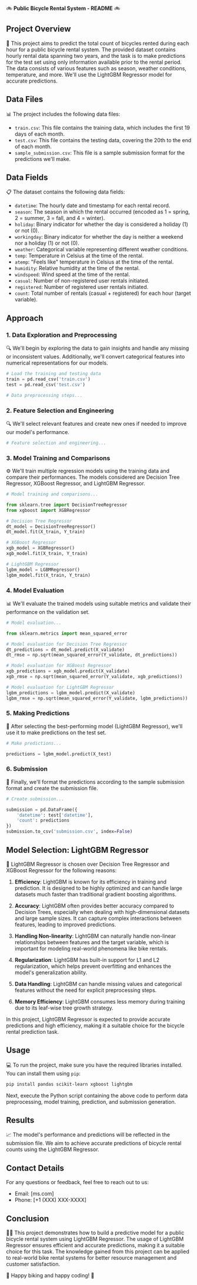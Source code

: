 🚲 **Public Bicycle Rental System - README** 🚲

## Project Overview
📝 This project aims to predict the total count of bicycles rented during each hour for a public bicycle rental system. The provided dataset contains hourly rental data spanning two years, and the task is to make predictions for the test set using only information available prior to the rental period. The data consists of various features such as season, weather conditions, temperature, and more. We'll use the LightGBM Regressor model for accurate predictions.

## Data Files
📊 The project includes the following data files:
- `train.csv`: This file contains the training data, which includes the first 19 days of each month.
- `test.csv`: This file contains the testing data, covering the 20th to the end of each month.
- `sample_submission.csv`: This file is a sample submission format for the predictions we'll make.

## Data Fields
📋 The dataset contains the following data fields:

- `datetime`: The hourly date and timestamp for each rental record.
- `season`: The season in which the rental occurred (encoded as 1 = spring, 2 = summer, 3 = fall, and 4 = winter).
- `holiday`: Binary indicator for whether the day is considered a holiday (1) or not (0).
- `workingday`: Binary indicator for whether the day is neither a weekend nor a holiday (1) or not (0).
- `weather`: Categorical variable representing different weather conditions.
- `temp`: Temperature in Celsius at the time of the rental.
- `atemp`: "Feels like" temperature in Celsius at the time of the rental.
- `humidity`: Relative humidity at the time of the rental.
- `windspeed`: Wind speed at the time of the rental.
- `casual`: Number of non-registered user rentals initiated.
- `registered`: Number of registered user rentals initiated.
- `count`: Total number of rentals (casual + registered) for each hour (target variable).

## Approach

### 1. Data Exploration and Preprocessing
🔍 We'll begin by exploring the data to gain insights and handle any missing or inconsistent values. Additionally, we'll convert categorical features into numerical representations for our models.

```python
# Load the training and testing data
train = pd.read_csv('train.csv')
test = pd.read_csv('test.csv')

# Data preprocessing steps...
```

### 2. Feature Selection and Engineering
🔍 We'll select relevant features and create new ones if needed to improve our model's performance.

```python
# Feature selection and engineering...
```

### 3. Model Training and Comparisons
⚙️ We'll train multiple regression models using the training data and compare their performances. The models considered are Decision Tree Regressor, XGBoost Regressor, and LightGBM Regressor.

```python
# Model training and comparisons...

from sklearn.tree import DecisionTreeRegressor
from xgboost import XGBRegressor

# Decision Tree Regressor
dt_model = DecisionTreeRegressor()
dt_model.fit(X_train, Y_train)

# XGBoost Regressor
xgb_model = XGBRegressor()
xgb_model.fit(X_train, Y_train)

# LightGBM Regressor
lgbm_model = LGBMRegressor()
lgbm_model.fit(X_train, Y_train)
```

### 4. Model Evaluation
📊 We'll evaluate the trained models using suitable metrics and validate their performance on the validation set.

```python
# Model evaluation...

from sklearn.metrics import mean_squared_error

# Model evaluation for Decision Tree Regressor
dt_predictions = dt_model.predict(X_validate)
dt_rmse = np.sqrt(mean_squared_error(Y_validate, dt_predictions))

# Model evaluation for XGBoost Regressor
xgb_predictions = xgb_model.predict(X_validate)
xgb_rmse = np.sqrt(mean_squared_error(Y_validate, xgb_predictions))

# Model evaluation for LightGBM Regressor
lgbm_predictions = lgbm_model.predict(X_validate)
lgbm_rmse = np.sqrt(mean_squared_error(Y_validate, lgbm_predictions))
```

### 5. Making Predictions
🔮 After selecting the best-performing model (LightGBM Regressor), we'll use it to make predictions on the test set.

```python
# Make predictions...

predictions = lgbm_model.predict(X_test)
```

### 6. Submission
📑 Finally, we'll format the predictions according to the sample submission format and create the submission file.

```python
# Create submission...

submission = pd.DataFrame({
    'datetime': test['datetime'],
    'count': predictions
})
submission.to_csv('submission.csv', index=False)
```

## Model Selection: LightGBM Regressor
🚀 LightGBM Regressor is chosen over Decision Tree Regressor and XGBoost Regressor for the following reasons:

1. **Efficiency**: LightGBM is known for its efficiency in training and prediction. It is designed to be highly optimized and can handle large datasets much faster than traditional gradient boosting algorithms.

2. **Accuracy**: LightGBM often provides better accuracy compared to Decision Trees, especially when dealing with high-dimensional datasets and large sample sizes. It can capture complex interactions between features, leading to improved predictions.

3. **Handling Non-linearity**: LightGBM can naturally handle non-linear relationships between features and the target variable, which is important for modeling real-world phenomena like bike rentals.

4. **Regularization**: LightGBM has built-in support for L1 and L2 regularization, which helps prevent overfitting and enhances the model's generalization ability.

5. **Data Handling**: LightGBM can handle missing values and categorical features without the need for explicit preprocessing steps.

6. **Memory Efficiency**: LightGBM consumes less memory during training due to its leaf-wise tree growth strategy.

In this project, LightGBM Regressor is expected to provide accurate predictions and high efficiency, making it a suitable choice for the bicycle rental prediction task.

## Usage
💻 To run the project, make sure you have the required libraries installed. You can install them using `pip`:

```bash
pip install pandas scikit-learn xgboost lightgbm
```

Next, execute the Python script containing the above code to perform data preprocessing, model training, prediction, and submission generation.

## Results
📈 The model's performance and predictions will be reflected in the submission file. We aim to achieve accurate predictions of bicycle rental counts using the LightGBM Regressor.

## Contact Details
For any questions or feedback, feel free to reach out to us:
- Email: [ms.com]
- Phone: [+1 (XXX) XXX-XXXX]

## Conclusion
🚴‍♂️ This project demonstrates how to build a predictive model for a public bicycle rental system using LightGBM Regressor. The usage of LightGBM Regressor ensures efficient and accurate predictions, making it a suitable choice for this task. The knowledge gained from this project can be applied to real-world bike rental systems for better resource management and customer satisfaction.

🚴 Happy biking and happy coding! 🚴
